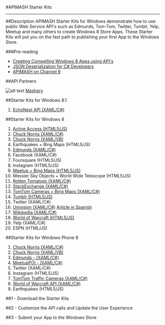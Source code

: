 #APIMASH Starter Kits


----------


##Description
APIMASH Starter Kits for Windows demonstrate how to use public Web Service API's such as Edmunds, Tom-Tom, Twitter, Tumblr, Yelp, Meetup and many others to create Windows 8 Store Apps. These Starter Kits will put you on the fast path to publishing your first App to the Windows Store.

###Pre-reading

 - [Creating Compelling Windows 8 Apps  using API's][1]
 - [JSON Deserialization for C#  Developers][2]
 - [APIMASH on Channel 9][3]

##API Partners

![alt text][4]
[Mashery][5]

##Starter Kits for Windows 8.1

 1. [EchoNest API (XAML/C#)][23]

##Starter Kits for Windows 8

 1. [Active Access (HTML5/JS)][6]
 2. [Chuck Norris (XAML/C#)][7]
 3. [Chuck Norris (XAML/VB)][24]
 4. Earthquakes + Bing Maps (HTML5/JS)
 5. [Edmunds (XAML/C#)][8]
 6. Facebook (XAML/C#)
 7. Foursquare (HTML5/JS)
 8. Instagram (HTML5/JS)
 9. [Meetup + Bing Maps (HTML5/JS)][9]
 10. Messier Sky Objects + World Wide Telescope (HTML5/JS)
 11. [Rotten Tomatoes (XAML/C#)][10]
 12. [StackExchange (XAML/C#)][11]
 13. [TomTom Cameras + Bing Maps (XAML/C#)][12]
 14. [Tumblr (HTML5/JS)][13]
 15. Twitter (XAML/C#)
 16. [Univision (XAML/C#)][14]  [Article in Spanish][15]
 17. [Wikipedia (XAML/C#)][16]
 18. [World of Warcraft (HTML5/JS)][17]
 19. Yelp (XAML/C#)
 20. ESPN (HTML/JS)
 

##Starter Kits for Windows Phone 8

 1. [Chuck Norris (XAML/C#)][18]
 2. [Chuck Norris (XAML/VB)][25]
 3. [Edmunds - (XAML/C#)][19]
 4. [MeetupPOI - (XAML/C#)][20]
 5. Twitter (XAML/C#)
 6. Instagram (HTML5/JS)
 7. [TomTom Traffic Cameras (XAML/C#)][21]
 8. [World of Warcraft API (XAML/C#)][22]
 9. Earthquakes (HTML5/JS)


##1 - Download the Starter Kits
   
##2 - Customize the API calls and Update the User Experience
 
##3 - Submit your App to the Windows Store


  [1]: http://theundocumentedapi.com/2013/05/28/apimash-using-apis-to-create-compelling-windows-apps/
  [2]: http://theundocumentedapi.com/2013/05/31/apimash-json-deserialization-for-c-developers/
  [3]: http://channel9.msdn.com/Niners/apimash
  [4]: https://raw.github.com/apimash/StarterKits/master/images/mashery_logo-small.png "Mashery"
  [5]: http://dev.mashery.com "Mashery Developer Page"
  [6]: http://marianaggaga.azurewebsites.net/?p=301
  [7]: http://theundocumentedapi.com/2013/06/06/apimash-chuck-norris-starter-kit/
  [8]: http://theundocumentedapi.com/2013/05/30/apimash-the-edmunds-starter-kit/
  [9]: http://devhammer.net/blog/windows-store-app-template-to-live-data-in-3-easy-steps#.Ua4St17D-Uk
  [10]: http://theundocumentedapi.com/2013/05/29/apimash-the-rotten-tomatoes-api-starter-kit/
  [11]: http://geekswithblogs.net/Mathoms/archive/2013/06/06/apimash-the-stackexchange-starter-kit.aspx
  [12]: http://blogs.msdn.com/b/jimoneil/archive/2013/05/30/build-a-windows-8-mashup-app-with-bing-maps.aspx
  [13]: http://thebitchwhocodes.com/2013/05/30/apimash-the-tumblr-api/
  [14]: http://blogs.msdn.com/b/gamewords777/archive/2013/05/21/api-mashup-series-part-i.aspx
  [15]: http://blogs.msdn.com/b/gamewords777/archive/2013/05/27/serie-api-mashup-parte-i-en-espa-241-ol.aspx
  [16]: http://blogs.msdn.com/b/devfish/archive/2013/06/12/apimash-geonames-wikipedia-api-walkthrough.aspx
  [17]: http://blogs.msdn.com/b/davedev/archive/2013/05/30/announcing-wowapi-and-apimash-free-starter-kits-for-your-windows-store-apps.aspx
  [18]: http://theundocumentedapi.com/2013/06/10/apimash-chuck-norris-starter-kit-for-windows-phone-8/
  [19]: http://theundocumentedapi.com/2013/06/10/apimash-edmunds-starter-kit-for-windows-phone-8/
  [20]: http://devhammer.net/bringing-my-meetup-apimash-starter-kit-to-windows-phone?utm_source=feedburner&utm_medium=feed&utm_campaign=Feed%3A+devhammer+%28Devhammer%27s+Den%29
  [21]: http://blogs.msdn.com/b/jimoneil/archive/2013/07/17/apimash-porting-to-windows-phone-8.aspx
  [22]: http://davedev.net/?p=3801
  [23]: http://42base13.net/apimash-echonest-starter-kit/
  [24]: https://github.com/apimash/StarterKits/tree/master/Windows%20Starter%20Kits/APIMASH_CNorris_VB_StarterKit
  [25]: https://github.com/apimash/StarterKits/tree/master/Windows%20Phone%20Starter%20Kits/APIMASH_CNorris_VB_StarterKit_Phone

